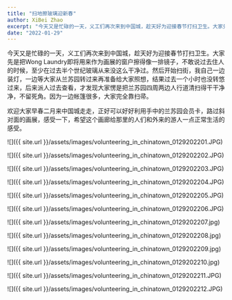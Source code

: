 ```yaml
---
title: "扫地擦玻璃迎新春"
author: XiBei Zhao
excerpt: "今天又是忙碌的一天，义工们再次来到中国城，趁天好为迎接春节打扫卫生。大家先是把Wong Laundry即将用来作为画展的窗户擦得像一排镜子，然后把兰苏园四周两边人行道清扫得干干净净，不留死角。欢迎大家早春二月来中国城走走，正好可以好好利用手中的兰苏园会员卡，路过斜对面的画展，感受一下，希望这个画廊给那里的人们和外来的游人一点正常生活的感受。"
date: "2022-01-29"
---
```


今天又是忙碌的一天，义工们再次来到中国城，趁天好为迎接春节打扫卫生。大家先是把Wong Laundry即将用来作为画展的窗户擦得像一排镜子，不敢说过去住人的时候，至少在过去半个世纪玻璃从来没这么干净过。然后开始扫街，我自己一边装灯，一边等大家从兰苏园转过来再准备给大家照想，结果过去一个小时也没转悠过来，后来派人过去查看，才发现大家愣是把兰苏园四周两边人行道清扫得干干净净，不留死角。因为一边帐篷很多，大家完全靠扫帚。

欢迎大家早春二月来中国城走走，正好可以好好利用手中的兰苏园会员卡，路过斜对面的画展，感受一下，希望这个画廊给那里的人们和外来的游人一点正常生活的感受。

![]({{ site.url }}/assets/images/volunteering_in_chinatown_0129202201.JPG)

![]({{ site.url }}/assets/images/volunteering_in_chinatown_0129202202.JPG)

![]({{ site.url }}/assets/images/volunteering_in_chinatown_0129202203.JPG)

![]({{ site.url }}/assets/images/volunteering_in_chinatown_0129202204.JPG)

![]({{ site.url }}/assets/images/volunteering_in_chinatown_0129202205.JPG)

![]({{ site.url }}/assets/images/volunteering_in_chinatown_0129202206.JPG)

![]({{ site.url }}/assets/images/volunteering_in_chinatown_0129202207.jpg)

![]({{ site.url }}/assets/images/volunteering_in_chinatown_0129202208.jpg)

![]({{ site.url }}/assets/images/volunteering_in_chinatown_0129202209.jpg)

![]({{ site.url }}/assets/images/volunteering_in_chinatown_0129202210.jpg)

![]({{ site.url }}/assets/images/volunteering_in_chinatown_0129202211.JPG)

![]({{ site.url }}/assets/images/volunteering_in_chinatown_0129202212.JPG)
